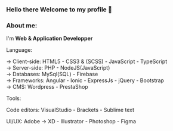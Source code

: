 ### Hello there Welcome to my profile 👋

<h3> About me:</h3>
I'm <b> Web & Application Developper </b><br>

Language:<br>

-> Client-side:  HTML5 - CSS3 & (SCSS) - JavaScript - TypeScript <br>
-> Server-side: PHP - NodeJS(JavaScript) <br>
-> Databases: MySql(SQL) - Firebase <br>
-> Frameworks: Angular - Ionic - ExpressJs - jQuery - Bootstrap <br>
-> CMS: Wordpress - PrestaShop <br>

Tools:<br>

Code editors: VisualStudio - Brackets - Sublime text <br>

UI/UX: Adobe -> XD - Illustrator - Photoshop - Figma
<!--
**otmanebaraka/otmanebaraka** is a ✨ _special_ ✨ repository because its `README.md` (this file) appears on your GitHub profile.

Hello there Welcome to my profile


Here are some ideas to get you started:

- 🔭 I’m currently working on ...
- 🌱 I’m currently learning ...
- 👯 I’m looking to collaborate on ...
- 🤔 I’m looking for help with ...
- 💬 Ask me about ...
- 📫 How to reach me: ...
- 😄 Pronouns: ...
- ⚡ Fun fact: ...
-->
